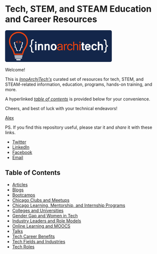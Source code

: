 # Tech, STEM, and STEAM Education and Career Resources

<p><a href="http://www.innoarchitech.com/?utm_source=github&utm_medium=repo&utm_content=repolink&utm_campaign=opensource"><img src="assets/logo-horizontal-blue-No-Tagline.png" alt="InnoArchiTech Logo" width="350px"></a></p>

Welcome! 

This is <a href="http://www.innoarchitech.com/?utm_source=github&utm_medium=repo&utm_content=repolink&utm_campaign=opensource">_InnoArchiTech's_</a> curated set of resources for tech, STEM, and STEAM-related information, education, programs, hands-on training, and more.

A hyperlinked <a href="#toc">_table of contents_</a> is provided below for your convenience.

Cheers, and best of luck with your technical endeavors!

[Alex](http://www.innoarchitech.com/about/?utm_source=github&utm_medium=repo&utm_content=repolink&utm_campaign=opensource)

PS. If you find this repository useful, please star it and _share_ it with these links.
- [Twitter](https://twitter.com/intent/tweet?text=Tech,%20STEM,%20%26%20STEAM%20Education%20%26%20Career%20Resources%20https%3A//github.com/acastrounis/tech-stem-steam-education-career-resources%20%23Tech%20%23STEM%20%23STEAM%20%23GenderGap%20%23WomenInTech)
- [LinkedIn](https://www.linkedin.com/shareArticle?mini=true&url=https%3A//github.com/acastrounis/tech-stem-steam-education-career-resources&title=Tech,%20STEM,%20and%20STEAM%20Education%20and%20Career%20Resources&summary=&source=)
- [Facebook](https://www.facebook.com/sharer/sharer.php?u=https%3A//github.com/acastrounis/tech-stem-steam-education-career-resources)
- <a href="mailto:?&subject=GitHub Repo: Tech, STEM, and STEAM Education and Career Resources&body=Check%20out%20this%20curated%20set%20of%20resources%20for%20Tech,%20STEM,%20and%20STEAM%20education%20and%20careers!%0A%0Ahttps%3A//github.com/acastrounis/tech-stem-steam-education-career-resources%0A%0AEnjoy!">Email</a>

<h2><a name="toc">Table of Contents</a></h2>

- [Articles](https://github.com/acastrounis/tech-stem-steam-education-career-resources/blob/master/Articles.md)
- [Blogs](https://github.com/acastrounis/tech-stem-steam-education-career-resources/blob/master/Blogs.md)
- [Bootcamps](https://github.com/acastrounis/tech-stem-steam-education-career-resources/blob/master/Bootcamps.md)
- [Chicago Clubs and Meetups](https://github.com/acastrounis/tech-stem-steam-education-career-resources/blob/master/Chicago%20Clubs%20and%20Meetups.md)
- [Chicago Learning, Mentorship, and Internship Programs](https://github.com/acastrounis/tech-stem-steam-education-career-resources/blob/master/Chicago%20Learning%2C%20Mentorship%2C%20and%20Internship%20Programs.md)
- [Colleges and Universities](https://github.com/acastrounis/tech-stem-steam-education-career-resources/blob/master/Colleges%20and%20Universities.md)
- [Gender Gap and Women in Tech](https://github.com/acastrounis/tech-stem-steam-education-career-resources/blob/master/Gender%20Gap%20and%20Women%20in%20Tech.md)
- [Industry Leaders and Role Models](https://github.com/acastrounis/tech-stem-steam-education-career-resources/blob/master/Industry%20Leaders%20and%20Role%20Models.md)
- [Online Learning and MOOCS](https://github.com/acastrounis/tech-stem-steam-education-career-resources/blob/master/Online%20Learning%20and%20MOOCS.md)
- [Talks](https://github.com/acastrounis/tech-stem-steam-education-career-resources/blob/master/Talks.md)
- [Tech Career Benefits](https://github.com/acastrounis/tech-stem-steam-education-career-resources/blob/master/Tech%Career%20Benefits.md)
- [Tech Fields and Industries](https://github.com/acastrounis/tech-stem-steam-education-career-resources/blob/master/Tech%20Fields%20and%20Industries.md)
- [Tech Roles](https://github.com/acastrounis/tech-stem-steam-education-career-resources/blob/master/Tech%20Roles.md)